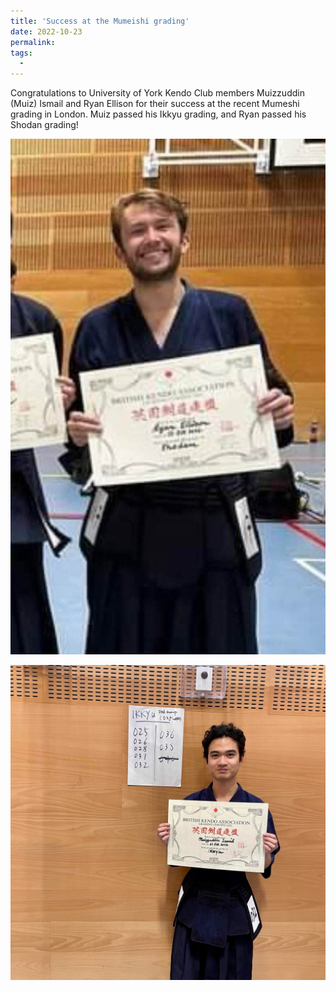 ```yaml
---
title: 'Success at the Mumeishi grading'
date: 2022-10-23
permalink: 
tags:
  - 
---
```


Congratulations to University of York Kendo Club members Muizzuddin (Muiz) Ismail and Ryan Ellison for their success at the recent Mumeshi grading in London. Muiz passed his Ikkyu grading, and Ryan passed his Shodan grading!






![Alt text](../files/Ryan_shodan.jpg)



![Alt text](../files/Muiz_ikkyu.jpg)